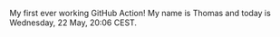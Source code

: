 My first ever working GitHub Action!
My name is Thomas and today is Wednesday, 22 May, 20:06 CEST. 
